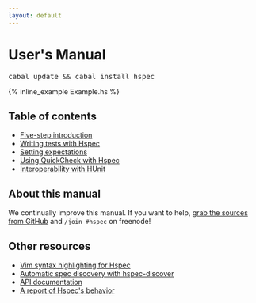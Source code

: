 ```yaml
---
layout: default
---
```


# User's Manual

<pre><kbd class="shell-input">cabal update && cabal install hspec</kbd></pre>

{% inline_example Example.hs %}

## Table of contents

* [Five-step introduction](getting-started.html)
* [Writing tests with Hspec](writing-specs.html)
* [Setting expectations](expectations.html)
* [Using QuickCheck with Hspec](quickcheck.html)
* [Interoperability with HUnit](hunit.html)

## About this manual

We continually improve this manual.  If you want to help,
[grab the sources from GitHub](https://github.com/hspec/hspec) and
`/join #hspec` on freenode!



## Other resources

* [Vim syntax highlighting for Hspec](https://github.com/hspec/hspec.vim#readme)
* [Automatic spec discovery with hspec-discover](https://github.com/hspec/hspec/tree/master/hspec-discover#readme)
* [API documentation](http://hackage.haskell.org/packages/archive/hspec/latest/doc/html/Test-Hspec.html)
* [A report of Hspec's behavior](report.html)

